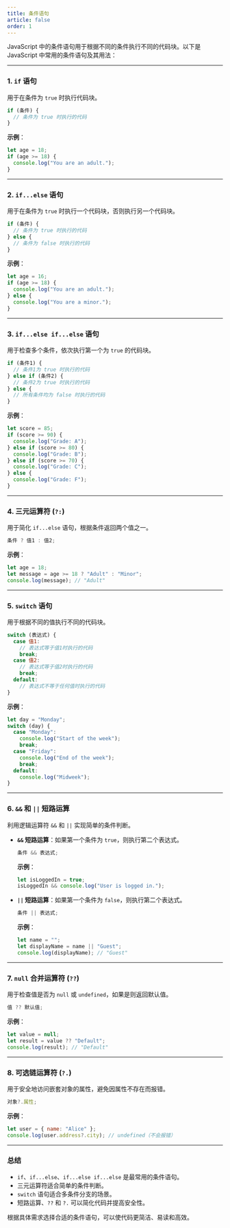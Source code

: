 ```yaml
---
title: 条件语句
article: false
order: 1
---
```

JavaScript 中的条件语句用于根据不同的条件执行不同的代码块。以下是 JavaScript 中常用的条件语句及其用法：

---

### 1. **`if` 语句**
用于在条件为 `true` 时执行代码块。

```javascript
if (条件) {
  // 条件为 true 时执行的代码
}
```

**示例**：
```javascript
let age = 18;
if (age >= 18) {
  console.log("You are an adult.");
}
```

---

### 2. **`if...else` 语句**
用于在条件为 `true` 时执行一个代码块，否则执行另一个代码块。

```javascript
if (条件) {
  // 条件为 true 时执行的代码
} else {
  // 条件为 false 时执行的代码
}
```

**示例**：
```javascript
let age = 16;
if (age >= 18) {
  console.log("You are an adult.");
} else {
  console.log("You are a minor.");
}
```

---

### 3. **`if...else if...else` 语句**
用于检查多个条件，依次执行第一个为 `true` 的代码块。

```javascript
if (条件1) {
  // 条件1为 true 时执行的代码
} else if (条件2) {
  // 条件2为 true 时执行的代码
} else {
  // 所有条件均为 false 时执行的代码
}
```

**示例**：
```javascript
let score = 85;
if (score >= 90) {
  console.log("Grade: A");
} else if (score >= 80) {
  console.log("Grade: B");
} else if (score >= 70) {
  console.log("Grade: C");
} else {
  console.log("Grade: F");
}
```

---

### 4. **三元运算符 (`?:`)**
用于简化 `if...else` 语句，根据条件返回两个值之一。

```javascript
条件 ? 值1 : 值2;
```

**示例**：
```javascript
let age = 18;
let message = age >= 18 ? "Adult" : "Minor";
console.log(message); // "Adult"
```

---

### 5. **`switch` 语句**
用于根据不同的值执行不同的代码块。

```javascript
switch (表达式) {
  case 值1:
    // 表达式等于值1时执行的代码
    break;
  case 值2:
    // 表达式等于值2时执行的代码
    break;
  default:
    // 表达式不等于任何值时执行的代码
}
```

**示例**：
```javascript
let day = "Monday";
switch (day) {
  case "Monday":
    console.log("Start of the week");
    break;
  case "Friday":
    console.log("End of the week");
    break;
  default:
    console.log("Midweek");
}
```

---

### 6. **`&&` 和 `||` 短路运算**
利用逻辑运算符 `&&` 和 `||` 实现简单的条件判断。

- **`&&` 短路运算**：如果第一个条件为 `true`，则执行第二个表达式。
  ```javascript
  条件 && 表达式;
  ```
  **示例**：
  ```javascript
  let isLoggedIn = true;
  isLoggedIn && console.log("User is logged in.");
  ```

- **`||` 短路运算**：如果第一个条件为 `false`，则执行第二个表达式。
  ```javascript
  条件 || 表达式;
  ```
  **示例**：
  ```javascript
  let name = "";
  let displayName = name || "Guest";
  console.log(displayName); // "Guest"
  ```

---

### 7. **`null` 合并运算符 (`??`)**
用于检查值是否为 `null` 或 `undefined`，如果是则返回默认值。

```javascript
值 ?? 默认值;
```

**示例**：
```javascript
let value = null;
let result = value ?? "Default";
console.log(result); // "Default"
```

---

### 8. **可选链运算符 (`?.`)**
用于安全地访问嵌套对象的属性，避免因属性不存在而报错。

```javascript
对象?.属性;
```

**示例**：
```javascript
let user = { name: "Alice" };
console.log(user.address?.city); // undefined（不会报错）
```

---

### **总结**
- `if`、`if...else`、`if...else if...else` 是最常用的条件语句。
- 三元运算符适合简单的条件判断。
- `switch` 语句适合多条件分支的场景。
- 短路运算、`??` 和 `?.` 可以简化代码并提高安全性。

根据具体需求选择合适的条件语句，可以使代码更简洁、易读和高效。
